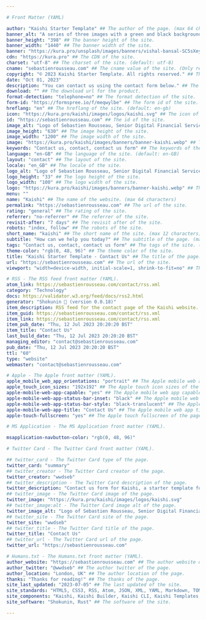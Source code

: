 ```yaml
---

# Front Matter (YAML)

author: "Kaishi Starter Template" ## The author of the page. (max 64 characters)
banner_alt: "A series of three images with a green and black background" ## The banner alt of the site.
banner_height: "398" ## The banner height of the site.
banner_width: "1440" ## The banner width of the site.
banner: "https://kura.pro/unsplash/images/banners/vishal-bansal-SC5sXeyjloE.jpg" ## The banner of the site.
cdn: "https://kura.pro" ## The CDN of the site.
charset: "utf-8" ## The charset of the site. (default: utf-8)
cname: "sebastienrousseau.com" ## The cname value of the site. (Only required for the index page.)
copyright: "© 2023 Kaishi Starter Template. All rights reserved." ## The copyright of the site.
date: "Oct 01, 2023"
description: "You can contact us using the contact form below." ## The description of the site. (max 160 characters)
download: "" ## The download url for the product.
format-detection: "telephone=no" ## The format detection of the site.
form-id: "https://formspree.io/f/meqwylbe" ## The form id of the site.
hreflang: "en" ## The hreflang of the site. (default: en-gb)
icon: "https://kura.pro/kaishi/images/logos/kaishi.svg" ## The icon of the site in SVG format.
id: "https://sebastienrousseau.com" ## The id of the site.
image_alt: "Logo of Sebastien Rousseau, Senior Digital Financial Services Consultant" ## The image alt of the site.
image_height: "630" ## The image height of the site.
image_width: "1200" ## The image width of the site.
image: "https://kura.pro/kaishi/images/banners/banner-kaishi.webp" ## The main image of the site in SVG format.
keywords: "Contact us, contact, contact us form" ## The keywords of the site. (comma separated, max 10 keywords)
language: "en-GB" ## The language of the site. (default: en-GB)
layout: "contact" ## The layout of the site.
locale: "en_GB" ## The locale of the site.
logo_alt: "Logo of Sebastien Rousseau, Senior Digital Financial Services Consultant" ## The logo alt of the site.
logo_height: "33" ## The logo height of the site.
logo_width: "100" ## The logo width of the site.
logo: "https://kura.pro/kaishi/images/banners/banner-kaishi.webp" ## The logo of the site in SVG format.
menu: ""
name: "Kaishi" ## The name of the website. (max 64 characters)
permalink: "https://sebastienrousseau.com" ## The url of the site.
rating: "general" ## The rating of the site.
referrer: "no-referrer" ## The referrer of the site.
revisit-after: "7 days" ## The revisit after of the site.
robots: "index, follow" ## The robots of the site.
short_name: "kaishi" ## The short name of the site. (max 12 characters)
subtitle: "How can we help you today?" ## The subtitle of the page. (max 64 characters)
tags: "Contact us, contact, contact us form" ## The tags of the site. (comma separated, max 10 tags)
theme-color: "rgb(0, 48, 96)" ## The theme color of the site.
title: "Kaishi Starter Template - Contact Us" ## The title of the page. (max 64 characters)
url: "https://sebastienrousseau.com" ## The url of the site.
viewport: "width=device-width, initial-scale=1, shrink-to-fit=no" ## The viewport of the site.

# RSS - The RSS feed front matter (YAML).
atom_link: https://sebastienrousseau.com/contact/rss.xml
category: "Technology"
docs: https://validator.w3.org/feed/docs/rss2.html
generator: "Shokunin 🦀 (version 0.0.18)"
item_description: RSS feed for the contact page of the Kaishi website.
item_guid: https://sebastienrousseau.com/contact/rss.xml
item_link: https://sebastienrousseau.com/contact/rss.xml
item_pub_date: "Thu, 12 Jul 2023 20:20:20 BST"
item_title: "Contact Us"
last_build_date: "Thu, 12 Jul 2023 20:20:20 BST"
managing_editor: "contact@sebastienrousseau.com"
pub_date: "Thu, 12 Jul 2023 20:20:20 BST"
ttl: "60"
type: "website"
webmaster: "contact@sebastienrousseau.com"

# Apple - The Apple front matter (YAML).
apple_mobile_web_app_orientations: "portrait" ## The Apple mobile web app orientations of the page.
apple_touch_icon_sizes: "192x192" ## The Apple touch icon sizes of the page.
apple-mobile-web-app-capable: "yes" ## The Apple mobile web app capable of the page.
apple-mobile-web-app-status-bar-inset: "black" ## The Apple mobile web app status bar inset of the page.
apple-mobile-web-app-status-bar-style: "black-translucent" ## The Apple mobile web app status bar style of the page.
apple-mobile-web-app-title: "Contact Us" ## The Apple mobile web app title of the page.
apple-touch-fullscreen: "yes" ## The Apple touch fullscreen of the page.

# MS Application - The MS Application front matter (YAML).

msapplication-navbutton-color: "rgb(0, 48, 96)"

# Twitter Card - The Twitter Card front matter (YAML).

## twitter_card - The Twitter Card type of the page.
twitter_card: "summary"
## twitter_creator - The Twitter Card creator of the page.
twitter_creator: "wwdseb"
## twitter_description - The Twitter Card description of the page.
twitter_description: "Contact us form for Kaishi, a starter template for static sites"
## twitter_image - The Twitter Card image of the page.
twitter_image: "https://kura.pro/kaishi/images/logos/kaishi.svg"
## twitter_image:alt - The Twitter Card image alt of the page.
twitter_image_alt: "Logo of Sebastien Rousseau, Senior Digital Financial Services Consultant"
## twitter_site - The Twitter Card site of the page.
twitter_site: "wwdseb"
## twitter_title - The Twitter Card title of the page.
twitter_title: "Contact Us"
## twitter_url - The Twitter Card url of the page.
twitter_url: "https://sebastienrousseau.com"

# Humans.txt - The Humans.txt front matter (YAML).
author_website: "https://sebastienrousseau.com" ## The author website of the page.
author_twitter: "@wwdseb" ## The author twitter of the page.
author_location: "London, UK" ## The author location of the page.
thanks: "Thanks for reading!" ## The thanks of the page.
site_last_updated: "2023-07-05" ## The last updated of the site.
site_standards: "HTML5, CSS3, RSS, Atom, JSON, XML, YAML, Markdown, TOML" ## The standards of the site.
site_components: "Kaishi, Kaishi Builder, Kaishi CLI, Kaishi Templates, Kaishi Themes" ## The components of the site.
site_software: "Shokunin, Rust" ## The software of the site.

---
```

